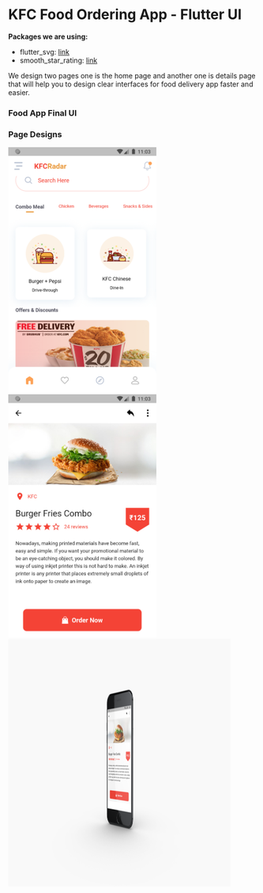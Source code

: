 # KFC Food Ordering App - Flutter UI



**Packages we are using:**

- flutter_svg: [link](https://pub.dev/packages/flutter_svg)
- smooth_star_rating: [link](https://pub.dev/packages/smooth_star_rating)

We design two pages one is the home page and another one is details page that will help you to design clear interfaces for food delivery app faster and easier.

### Food App Final UI

### Page Designs
<img src="/ss1.png" width="300" />     <img src="/ss2.png" width="300" />  <img src="/ss3.png" width="450" height="500" />

